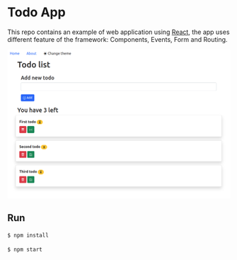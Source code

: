 # Todo App

This repo contains an example of web application using [React](https://reactjs.org/), the app uses different feature of the framework: Components, Events, Form and Routing.

![preview](./preview.png)


## Run

```
$ npm install

$ npm start
```